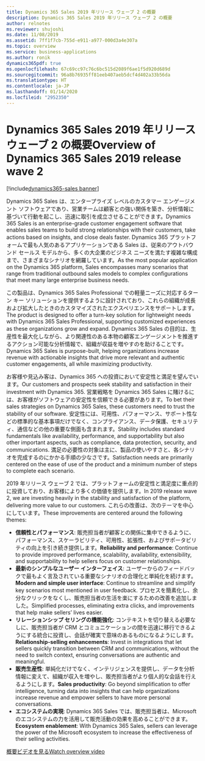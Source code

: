 ```yaml
---
title: Dynamics 365 Sales 2019 年リリース ウェーブ 2 の概要
description: Dynamics 365 Sales 2019 年リリース ウェーブ 2 の概要
author: relnotes
ms.reviewer: shujoshi
ms.date: 11/08/2019
ms.assetid: 7ff1f7cb-755d-e911-a977-000d3a4e307a
ms.topic: overview
ms.service: business-applications
ms.author: ronik
dynamics365pdf: true
ms.openlocfilehash: 67c69cc97c76c6bc515d2089f6ae1f5d920d689d
ms.sourcegitcommit: 96a8b76935ff81eeb407aeb5dcf4d402a33b56da
ms.translationtype: HT
ms.contentlocale: ja-JP
ms.lasthandoff: 01/14/2020
ms.locfileid: "2952350"
---
```

# <a name="overview-of-dynamics-365-sales-2019-release-wave-2"></a><span data-ttu-id="74b95-103">Dynamics 365 Sales 2019 年リリース ウェーブ 2 の概要</span><span class="sxs-lookup"><span data-stu-id="74b95-103">Overview of Dynamics 365 Sales 2019 release wave 2</span></span>
[!include[dynamics365-sales banner](../includes/dynamics365-sales.md)]

<!--overview start-->
<span data-ttu-id="74b95-104">Dynamics 365 Sales は、エンタープライズ レベルのカスタマー エンゲージメント ソフトウェアであり、営業チームは顧客との強い関係を築き、分析情報に基づいて行動を起こし、迅速に取引を成立させることができます。</span><span class="sxs-lookup"><span data-stu-id="74b95-104">Dynamics 365 Sales is an enterprise-grade customer engagement software that enables sales teams to build strong relationships with their customers, take actions based on insights, and close deals faster.</span></span> <span data-ttu-id="74b95-105">Dynamics 365 プラットフォームで最も人気のあるアプリケーションである Sales は、従来のアウトバウンド セールス モデルから、多くの大企業のビジネス ニーズを満たす複雑な構成まで、さまざまなシナリオを網羅しています。</span><span class="sxs-lookup"><span data-stu-id="74b95-105">As the most popular application on the Dynamics 365 platform, Sales encompasses many scenarios that range from traditional outbound sales models to complex configurations that meet many large enterprise business needs.</span></span>  

<span data-ttu-id="74b95-106">この製品は、Dynamics 365 Sales Professional での軽量ニーズに対応するターン キー ソリューションを提供するように設計されており、これらの組織が成長および拡大したときのカスタマイズされたエクスペリエンスをサポートします。</span><span class="sxs-lookup"><span data-stu-id="74b95-106">The product is designed to offer a turn-key solution for lightweight needs with Dynamics 365 Sales Professional, supporting customized experiences as these organizations grow and expand.</span></span> <span data-ttu-id="74b95-107">Dynamics 365 Sales の目的は、生産性を最大化しながら、より関連性のある本物の顧客エンゲージメントを推進するアクション可能な分析情報で、組織が収益を増やすのを助けることです。</span><span class="sxs-lookup"><span data-stu-id="74b95-107">Dynamics 365 Sales is purpose-built, helping organizations increase revenue with actionable insights that drive more relevant and authentic customer engagements, all while maximizing productivity.</span></span> 

<span data-ttu-id="74b95-108">お客様や見込み客は、Dynamics 365 への投資において安定性と満足を望んでいます。</span><span class="sxs-lookup"><span data-stu-id="74b95-108">Our customers and prospects seek stability and satisfaction in their investment with Dynamics 365.</span></span> <span data-ttu-id="74b95-109">営業戦略を Dynamics 365 Sales に賭けるには、お客様がソフトウェアの安定性を信頼できる必要があります。</span><span class="sxs-lookup"><span data-stu-id="74b95-109">To bet their sales strategies on Dynamics 365 Sales, these customers need to trust the stability of our software.</span></span> <span data-ttu-id="74b95-110">安定性には、可用性、パフォーマンス、サポート性などの標準的な基本事項だけでなく、コンプライアンス、データ保護、セキュリティ、通信などの他の重要な側面も含まれます。</span><span class="sxs-lookup"><span data-stu-id="74b95-110">Stability includes standard fundamentals like availability, performance, and supportability but also other important aspects, such as compliance, data protection, security, and communications.</span></span> <span data-ttu-id="74b95-111">満足の必要性の対象は主に、製品の使いやすさと、各シナリオを完成するのにかかる手順の少なさです。</span><span class="sxs-lookup"><span data-stu-id="74b95-111">Satisfaction needs are primarily centered on the ease of use of the product and a minimum number of steps to complete each scenario.</span></span>  

<span data-ttu-id="74b95-112">2019 年リリース ウェーブ 2 では、プラットフォームの安定性と満足度に重点的に投資しており、お客様により多くの価値を提供します。</span><span class="sxs-lookup"><span data-stu-id="74b95-112">In 2019 release wave 2, we are investing heavily in the stability and satisfaction of the platform, delivering  more value to our customers.</span></span> <span data-ttu-id="74b95-113">これらの改善は、次のテーマを中心にしています。</span><span class="sxs-lookup"><span data-stu-id="74b95-113">These improvements are centered around the following themes:</span></span> 

- <span data-ttu-id="74b95-114">**信頼性とパフォーマンス**: 販売担当者が顧客との関係に集中できるように、パフォーマンス、スケーラビリティ、可用性、拡張性、およびサポータビリティの向上を引き続き提供します。</span><span class="sxs-lookup"><span data-stu-id="74b95-114">**Reliability and performance**: Continue to provide improved performance, scalability, availability, extensibility, and supportability to help sellers focus on customer relationships.</span></span>  
- <span data-ttu-id="74b95-115">**最新のシンプルなユーザー インターフェイス**: ユーザーからのフィードバックで最もよく言及されている重要なシナリオの合理化と単純化を続けます。</span><span class="sxs-lookup"><span data-stu-id="74b95-115">**Modern and simple user interface**: Continue to streamline and simplify key scenarios most mentioned in user feedback.</span></span> <span data-ttu-id="74b95-116">プロセスを簡素化し、余分なクリックをなくし、販売担当者の生活を楽にするための改善を追加しました。</span><span class="sxs-lookup"><span data-stu-id="74b95-116">Simplified processes, eliminating extra clicks, and improvements that help make sellers’ lives easier.</span></span>  
- <span data-ttu-id="74b95-117">**リレーションシップ セリングの機能強化**: コンテキストを切り替える必要なしに、販売担当者が CRM とコミュニケーションの間を迅速に移行できるようにする統合に投資し、会話が確実で意味のあるものになるようにします。</span><span class="sxs-lookup"><span data-stu-id="74b95-117">**Relationship-selling enhancements**: Invest in integrations that let sellers quickly transition between CRM and communications, without the need to switch context, ensuring conversations are authentic and meaningful.</span></span>  
- <span data-ttu-id="74b95-118">**販売生産性**: 単純化だけでなく、インテリジェンスを提供し、データを分析情報に変えて、組織が収入を増やし、販売担当者がより個人的な会話を行えるようにします。</span><span class="sxs-lookup"><span data-stu-id="74b95-118">**Sales productivity**: Go beyond simplification to offer intelligence, turning data into insights that can help organizations increase revenue and empower sellers to have more personal conversations.</span></span>  
- <span data-ttu-id="74b95-119">**エコシステムの実現**: Dynamics 365 Sales では、販売担当者は、Microsoft のエコシステムの力を活用して販売活動の効果を高めることができます。</span><span class="sxs-lookup"><span data-stu-id="74b95-119">**Ecosystem enablement**: With Dynamics 365 Sales, sellers can leverage the power of the Microsoft ecosystem to increase the effectiveness of their selling activities.</span></span>

[<span data-ttu-id="74b95-120">概要ビデオを見る</span><span class="sxs-lookup"><span data-stu-id="74b95-120">Watch overview video</span></span>](https://aka.ms/ROGS19RW2ROV)

<!--overview end-->